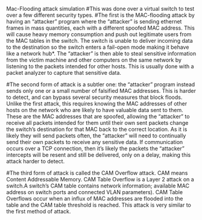 Mac-Flooding attack simulation
#This was done over a virtual switch to test over a few different security types.
#The first is the MAC-flooding attack by having an “attacker” program where the “attacker” is sending ethernet frames in mass quantities, each with a different spoofed MAC address. This will cause heavy memory consumption and push out legitimate users from the MAC tables in the switch. The switch is unable to deliver incoming data to the destination so the switch enters a fail-open mode making it behave like a network hub*. The “attacker” is then able to steal sensitive information from the victim machine and other computers on the same network by listening to the packets intended for other hosts. This is usually done with a packet analyzer to capture that sensitive data.

#The second form of attack is a subtler one: the “attacker” program instead sends only one or a small number of falsified MAC addresses. This is harder to detect, and can bypass several security measures that block floods. Unlike the first attack, this requires knowing the MAC addresses of other hosts on the network who are likely to have valuable data sent to them. These are the MAC addresses that are spoofed, allowing the “attacker” to receive all packets intended for them until their own sent packets change the switch’s destination for that MAC back to the correct location. As it is likely they will send packets often, the “attacker” will need to continually send their own packets to receive any sensitive data. If communication occurs over a TCP connection, then it’s likely the packets the “attacker” intercepts will be resent and still be delivered, only on a delay, making this attack harder to detect.

#The third form of attack is called the CAM Overflow attack. CAM means Content Addressable Memory. CAM Table Overflow is a Layer 2 attack on a switch.A switch’s CAM table contains network information; available MAC address on switch ports and connected VLAN parameters). CAM Table Overflows occur when an influx of MAC addresses are flooded into the table and the CAM table threshold is reached. This attack is very similar to the first method of attack.
